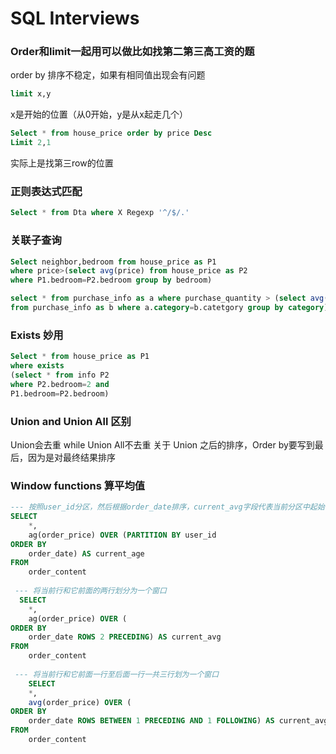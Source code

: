 # SQL Interviews

### Order和limit一起用可以做比如找第二第三高工资的题

order by 排序不稳定，如果有相同值出现会有问题

``` SQL
limit x,y
``` 
x是开始的位置（从0开始，y是从x起走几个）

``` SQL
Select * from house_price order by price Desc
Limit 2,1
``` 
实际上是找第三row的位置

### 正则表达式匹配

``` SQL
Select * from Dta where X Regexp '^/$/.'
``` 

### 关联子查询

``` SQL
Select neighbor,bedroom from house_price as P1 
where price>(select avg(price) from house_price as P2 
where P1.bedroom=P2.bedroom group by bedroom)

select * from purchase_info as a where purchase_quantity > (select avg(purchase_quantity) 
from purchase_info as b where a.category=b.catetgory group by category)

``` 

### Exists 妙用
``` SQL
Select * from house_price as P1
where exists
(select * from info P2
where P2.bedroom=2 and 
P1.bedroom=P2.bedroom)
``` 

### Union and Union All 区别

Union会去重 while Union All不去重
关于 Union 之后的排序，Order by要写到最后，因为是对最终结果排序

### Window functions 算平均值
``` SQL
--- 按照user_id分区，然后根据order_date排序，current_avg字段代表当前分区中起始位置到当前位置的order_price平均值。
SELECT
	*,
	ag(order_price) OVER (PARTITION BY user_id
ORDER BY
	order_date) AS current_age
FROM
	order_content
  
 --- 将当前行和它前面的两行划分为一个窗口 
  SELECT
	*,
	ag(order_price) OVER (
ORDER BY
	order_date ROWS 2 PRECEDING) AS current_avg
FROM
	order_content
 
 --- 将当前行和它前面一行至后面一行一共三行划为一个窗口
	SELECT
	*,
	avg(order_price) OVER (
ORDER BY
	order_date ROWS BETWEEN 1 PRECEDING AND 1 FOLLOWING) AS current_avg
FROM
	order_content 
  
```
